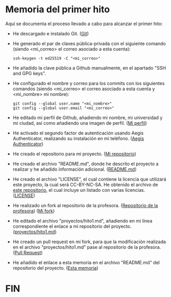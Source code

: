 # Memoria del primer hito

Aquí se documenta el proceso llevado a cabo para alcanzar el primer hito:

- He descargado e instalado Git. ([Git](https://git-scm.com/))
- He generado el par de claves pública-privada con el siguiente comando (siendo <mi_correo> el correo asociado a esta cuenta):

      ssh-keygen -t ed25519 -C "<mi_correo>"
  
- He añadido la clave pública a Github manualmente, en el apartado "SSH and GPG keys".
- He configurado el nombre y correo para los commits con los siguientes comandos (siendo <mi_correo> el correo asociado a esta cuenta y <mi_nombre> mi nombre):

      git config --global user.name "<mi_nombre>"
      git config --global user.email "<mi_correo>"
- He editado mi perfil de Github, añadiendo mi nombre, mi universidad y mi ciudad, así como añadiendo una imagen de perfil. ([Mi perfil](https://github.com/AndrosArcadia))
- He activado el segundo factor de autenticación usando Aegis Authenticator, realizando su instalación en mi teléfono. ([Aegis Authenticator](https://getaegis.app/))
- He creado el repositorio para mi proyecto. ([Mi repositorio](https://github.com/AndrosArcadia/SDG-Project))
- He creado el archivo "README.md", donde he descrito el proyecto a realizar y he añadido información adicional. ([README.md](https://github.com/AndrosArcadia/SDG-Project/blob/main/README.md))
- He creado el archivo "LICENSE", el cual contiene la licencia que utilizará este proyecto, la cual será CC-BY-NC-SA. He obtenido el archivo de [este repositorio](https://github.com/santisoler/cc-licenses),
el cual incluye un listado con varias licencias. ([LICENSE](https://github.com/AndrosArcadia/SDG-Project/blob/main/LICENSE))
- He realizado un fork al repositorio de la profesora. ([Repositorio de la profesora](https://github.com/cvillalonga/CC-25-26)) ([Mi fork](https://github.com/AndrosArcadia/CC-25-26))
- He editado el archivo "proyectos/hito1.md", añadiendo en mi línea correspondiente el enlace a mi repositorio del proyecto. ([proyectos/hito1.md](https://github.com/AndrosArcadia/CC-25-26/blob/main/proyectos/hito1.md))
- He creado un pull request en mi fork, para que la modificación realizada en el archivo "proyectos/hito1.md" pase al repositorio de la profesora. ([Pull Request](https://github.com/cvillalonga/CC-25-26/pull/26))
- He añadido el enlace a esta memoria en el archivo "README.md" del repositorio del proyecto. ([Esta memoria](https://github.com/AndrosArcadia/SDG-Project/blob/main/doc/memoria_hito1.md))

# FIN
